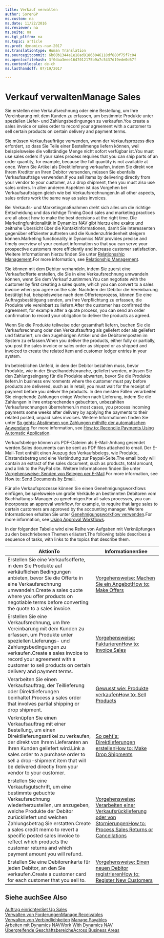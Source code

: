 ```yaml
---
title: Verkauf verwalten
author: SorenGP
ms.custom: na
ms.date: 11/22/2016
ms.reviewer: na
ms.suite: na
ms.tgt_pltfrm: na
ms.topic: article
ms.prod: dynamics-nav-2017
ms.translationtype: Human Translation
ms.sourcegitcommit: 6b60b1344a1e18ad91863046110df880f75f7c04
ms.openlocfilehash: 3f0daa3eee1647012175b9a7c5437d19ede0d67f
ms.contentlocale: de-ch
ms.lasthandoff: 07/19/2017

---
```


# <a name="manage-sales"></a><span data-ttu-id="f4c11-102">Verkauf verwalten</span><span class="sxs-lookup"><span data-stu-id="f4c11-102">Manage Sales</span></span>
<span data-ttu-id="f4c11-103">Sie erstellen eine Verkaufsrechnung oder eine Bestellung, um Ihre Vereinbarung mit dem Kunden zu erfassen, um bestimmte Produkte unter speziellen Liefer- und Zahlungsbedingungen zu verkaufen.</span><span class="sxs-lookup"><span data-stu-id="f4c11-103">You create a sales invoice or sales order to record your agreement with a customer to sell certain products on certain delivery and payment terms.</span></span>

<span data-ttu-id="f4c11-104">Sie müssen Verkaufsaufträge verwenden, wenn der Verkaufsprozess dies erfordert, so dass Sie Teile einer Bestellmenge liefern können, weil beispielsweise die vollständige Menge nicht sofort verfügbar ist.</span><span class="sxs-lookup"><span data-stu-id="f4c11-104">You must use sales orders if your sales process requires that you can ship parts of an order quantity, for example, because the full quantity is not available at once.</span></span> <span data-ttu-id="f4c11-105">Wenn Sie Artikel als Direktlieferung verkaufen, indem Sie direkt von Ihrem Kreditor an Ihren Debitor versenden, müssen Sie ebenfalls Verkaufsaufträge verwenden.</span><span class="sxs-lookup"><span data-stu-id="f4c11-105">If you sell items by delivering directly from your vendor to your customer, as a drop shipment, then you must also use sales orders.</span></span> <span data-ttu-id="f4c11-106">In allen anderen Aspekten ist das Vorgehen bei Verkaufsaufträgen gleich wie bei Verkaufsrechnungen.</span><span class="sxs-lookup"><span data-stu-id="f4c11-106">In all other aspects, sales orders work the same way as sales invoices.</span></span>  

<span data-ttu-id="f4c11-107">Bei Verkaufs- und Marketingmaßnahmen dreht sich alles um die richtige Entscheidung und das richtige Timing.</span><span class="sxs-lookup"><span data-stu-id="f4c11-107">Good sales and marketing practices are all about how to make the best decisions at the right time.</span></span> <span data-ttu-id="f4c11-108">Die Marketingfunktionalität in Dynamics NAV gibt hierzu eine exakte und zeitnahe Übersicht über die Kontaktinformationen, damit Sie Interessenten gegenüber effizienter auftreten und die Kundenzufriedenheit steigern können.</span><span class="sxs-lookup"><span data-stu-id="f4c11-108">Marketing functionality in Dynamics NAV provides precise and timely overview of your contact information so that you can serve your prospective customers more efficiently and increase customer satisfaction.</span></span> <span data-ttu-id="f4c11-109">Weitere Informationen hierzu finden Sie unter [Relationsship Management](marketing-relationship-management.md).</span><span class="sxs-lookup"><span data-stu-id="f4c11-109">For more information, see [Relationship Management](marketing-relationship-management.md).</span></span>

<span data-ttu-id="f4c11-110">Sie können mit dem Debitor verhandeln, indem Sie zuerst eine Verkaufsofferte erstellen, die Sie in eine Verkaufsrechnung umwandeln können, wenn Sie dem Verkauf zustimmen.</span><span class="sxs-lookup"><span data-stu-id="f4c11-110">You can negotiate with the customer by first creating a sales quote, which you can convert to a sales invoice when you agree on the sale.</span></span> <span data-ttu-id="f4c11-111">Nachdem der Debitor die Vereinbarung bestätigt hat, beispielsweise nach dem Offertenprozess, können Sie eine Auftragsbestätigung senden, um Ihre Verpflichtung zu erfassen, die Produkte wie vereinbart zu liefern.</span><span class="sxs-lookup"><span data-stu-id="f4c11-111">After the customer has confirmed the agreement, for example after a quote process, you can send an order confirmation to record your obligation to deliver the products as agreed.</span></span>

<span data-ttu-id="f4c11-112">Wenn Sie die Produkte teilweise oder gesamthaft liefern, buchen Sie die Verkaufsrechnung oder den Verkaufsauftrag als geliefert oder als geliefert und fakturiert, um den zugehörigen Artikel und die Debitorenposten im System zu erfassen.</span><span class="sxs-lookup"><span data-stu-id="f4c11-112">When you deliver the products, either fully or partially, you post the sales invoice or sales order as shipped or as shipped and invoiced to create the related item and customer ledger entries in your system.</span></span>

<span data-ttu-id="f4c11-113">Im betrieblichen Umfeld, in dem der Debitor bezahlen muss, bevor Produkte, wie in der Einzelhandelsbranche, geliefert werden, müssen Sie den Zahlungseingang für die Produkte abwarten, bevor Sie die Produkte liefern.</span><span class="sxs-lookup"><span data-stu-id="f4c11-113">In business environments where the customer must pay before products are delivered, such as in retail, you must wait for the receipt of payment before you deliver the products.</span></span> <span data-ttu-id="f4c11-114">In den meisten Fällen verarbeiten Sie eingehende Zahlungen einige Wochen nach Lieferung, indem Sie die Zahlungen in ihre entsprechenden gebuchten, unbezahlten Verkaufsrechnungen übernehmen.</span><span class="sxs-lookup"><span data-stu-id="f4c11-114">In most cases, you process incoming payments some weeks after delivery by applying the payments to their related posted, unpaid sales invoices.</span></span> <span data-ttu-id="f4c11-115">Weitere Informationen finden Sie unter [So gehts: Abstimmen von Zahlungen mithilfe der automatischen Anwendung](receivables-how-reconcile-payments-auto-application.md).</span><span class="sxs-lookup"><span data-stu-id="f4c11-115">For more information, see [How to: Reconcile Payments Using Automatic Application](receivables-how-reconcile-payments-auto-application.md).</span></span>

<span data-ttu-id="f4c11-116">Verkaufsbelege können als PDF-Dateien als E-Mail-Anhang gesendet werden.</span><span class="sxs-lookup"><span data-stu-id="f4c11-116">Sales documents can be sent as PDF files attached to email.</span></span> <span data-ttu-id="f4c11-117">Der E-Mail-Text enthält einen Auszug des Verkaufsbelegs, wie Produkte, Einstandsbetrag und eine Verbindung zur Paypal-Seite.</span><span class="sxs-lookup"><span data-stu-id="f4c11-117">The email body will contain an extract of the sales document, such as products, total amount, and a link to the PayPal site.</span></span> <span data-ttu-id="f4c11-118">Weitere Informationen finden Sie unter [Vorgehensweise: Senden von Belegen per E-Mail](ui-how-send-documents-email.md).</span><span class="sxs-lookup"><span data-stu-id="f4c11-118">For more information, see [How to: Send Documents by Email](ui-how-send-documents-email.md).</span></span>

<span data-ttu-id="f4c11-119">Für alle Verkaufsprozesse können Sie einen Genehmigungsworkflows einfügen, beispielsweise um große Verkäufe an bestimmten Debitoren vom Buchhaltungs-Manager zu genehmigen.</span><span class="sxs-lookup"><span data-stu-id="f4c11-119">For all sales processes, you can incorporate an approval workflow, for example, to require that large sales to certain customers are approved by the accounting manager.</span></span> <span data-ttu-id="f4c11-120">Weitere Informationen erhalten Sie unter [Genehmigungsworkflow verwenden](across-how-use-approval-workflows.md).</span><span class="sxs-lookup"><span data-stu-id="f4c11-120">For more information, see [Using Approval Workflows](across-how-use-approval-workflows.md).</span></span>

<span data-ttu-id="f4c11-121">In der folgenden Tabelle wird eine Reihe von Aufgaben mit Verknüpfungen zu den beschriebenen Themen erläutert.</span><span class="sxs-lookup"><span data-stu-id="f4c11-121">The following table describes a sequence of tasks, with links to the topics that describe them.</span></span>

|<span data-ttu-id="f4c11-122">Aktion</span><span class="sxs-lookup"><span data-stu-id="f4c11-122">To</span></span> |<span data-ttu-id="f4c11-123">Informationen</span><span class="sxs-lookup"><span data-stu-id="f4c11-123">See</span></span> |
|---|----|
|<span data-ttu-id="f4c11-124">Erstellen Sie eine Verkaufsofferte, in dem Sie Produkte auf verkäuflichen Bedingungen anbieten, bevor Sie die Offerte in eine Verkaufsrechnung umwandeln.</span><span class="sxs-lookup"><span data-stu-id="f4c11-124">Create a sales quote where you offer products on negotiable terms before converting the quote to a sales invoice.</span></span>|[<span data-ttu-id="f4c11-125">Vorgehensweise: Machen Sie ein Angebot</span><span class="sxs-lookup"><span data-stu-id="f4c11-125">How to: Make Offers</span></span>](sales-how-make-offers.md)|
|<span data-ttu-id="f4c11-126">Erstellen Sie eine Verkaufsrechnung, um Ihre Vereinbarung mit dem Kunden zu erfassen, um Produkte unter speziellen Lieferungs- und Zahlungsbedingungen zu verkaufen.</span><span class="sxs-lookup"><span data-stu-id="f4c11-126">Create a sales invoice to record your agreement with a customer to sell products on certain delivery and payment terms.</span></span>|[<span data-ttu-id="f4c11-127">Vorgehensweise: Fakturieren</span><span class="sxs-lookup"><span data-stu-id="f4c11-127">How to: Invoice Sales</span></span>](sales-how-invoice-sales.md)|
|<span data-ttu-id="f4c11-128">Verarbeiten Sie einen Verkaufsauftrag, der Teillieferung oder Direktlieferungen beinhaltet.</span><span class="sxs-lookup"><span data-stu-id="f4c11-128">Process a sales order that involves partial shipping or drop shipment.</span></span>|[<span data-ttu-id="f4c11-129">Gewusst wie: Produkte verkaufen</span><span class="sxs-lookup"><span data-stu-id="f4c11-129">How to: Sell Products</span></span>](sales-how-sell-products.md)|
|<span data-ttu-id="f4c11-130">Verknüpfen Sie einen Verkaufsauftrag mit einer Bestellung, um einen Direktlieferungsartikel zu verkaufen, der direkt von Ihrem Lieferanten an Ihren Kunden geliefert wird.</span><span class="sxs-lookup"><span data-stu-id="f4c11-130">Link a sales order to a purchase order to sell a drop-shipment item that will be delivered directly from your vendor to your customer.</span></span>|[<span data-ttu-id="f4c11-131">So geht's: Direktlieferungen erstellen</span><span class="sxs-lookup"><span data-stu-id="f4c11-131">How to: Make Drop Shipments</span></span>](sales-how-drop-shipment.md)|
|<span data-ttu-id="f4c11-132">Erstellen Sie eine Verkaufsgutschrift, um eine bestimmte gebuchte Verkaufsrechnung wiederherzustellen, um anzugeben, welche Produkte der Debitor zurückliefert und welchen Zahlungsbetrag Sie erstatten.</span><span class="sxs-lookup"><span data-stu-id="f4c11-132">Create a sales credit memo to revert a specific posted sales invoice to reflect which products the customer returns and which payment amount you will refund.</span></span>|[<span data-ttu-id="f4c11-133">Vorgehensweise: Verarbeiten einer Verkaufsrücklieferung oder von Stornierungen</span><span class="sxs-lookup"><span data-stu-id="f4c11-133">How to: Process Sales Returns or Cancellations</span></span>](sales-how-process-sales-returns-cancellations.md)|
|<span data-ttu-id="f4c11-134">Erstellen Sie eine Debitorenkarte für jeden Debitor, an den Sie verkaufen.</span><span class="sxs-lookup"><span data-stu-id="f4c11-134">Create a customer card for each customer that you sell to.</span></span>|[<span data-ttu-id="f4c11-135">Vorgehensweise: Einen neuen Debitor registrieren</span><span class="sxs-lookup"><span data-stu-id="f4c11-135">How to: Register New Customers</span></span>](sales-how-register-new-customers.md)|

## <a name="see-also"></a><span data-ttu-id="f4c11-136">Siehe auch</span><span class="sxs-lookup"><span data-stu-id="f4c11-136">See Also</span></span>  
[<span data-ttu-id="f4c11-137">Auftrag einrichten</span><span class="sxs-lookup"><span data-stu-id="f4c11-137">Set Up Sales</span></span>](sales-setup-sales.md)  
[<span data-ttu-id="f4c11-138">Verwalten von Forderungen</span><span class="sxs-lookup"><span data-stu-id="f4c11-138">Manage Receivables</span></span>](receivables-manage-receivables.md)  
<span data-ttu-id="f4c11-139">[Verwalten von Verbindlichkeiten](payables-manage-payables.MD)    </span><span class="sxs-lookup"><span data-stu-id="f4c11-139">[Manage Payables](payables-manage-payables.MD)    </span></span>  
[<span data-ttu-id="f4c11-140">Arbeiten mit Dynamics NAV</span><span class="sxs-lookup"><span data-stu-id="f4c11-140">Work With Dynamics NAV</span></span>](ui-work-product.md)  
[<span data-ttu-id="f4c11-141">Übergreifende Geschäftsbereiche</span><span class="sxs-lookup"><span data-stu-id="f4c11-141">Across Business Areas</span></span>](ui-across-business-areas.md)

